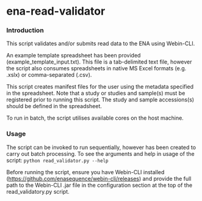 # ena-read-validator
### Introduction
This script validates and/or submits read data to the ENA using Webin-CLI.

An example template spreadsheet has been provided (example_template_input.txt). This file is a tab-delimited text file, however the script also consumes spreadsheets in native MS Excel formats (e.g. .xslx) or comma-separated (.csv).

This script creates manifest files for the user using the metadata specified in the spreadsheet. Note that a study or studies and sample(s) must be registered prior to running this script. The study and sample accessions(s) should be defined in the spreadsheet.

To run in batch, the script utilises available cores on the host machine.

### Usage
The script can be invoked to run sequentially, however has been created to carry out batch processing. To see the arguments and help in usage of the script:
`python read_validator.py --help`

Before running the script, ensure you have Webin-CLI installed (https://github.com/enasequence/webin-cli/releases) and provide the full path to the Webin-CLI .jar file in the configuration section at the top of the read_validatory.py script.
